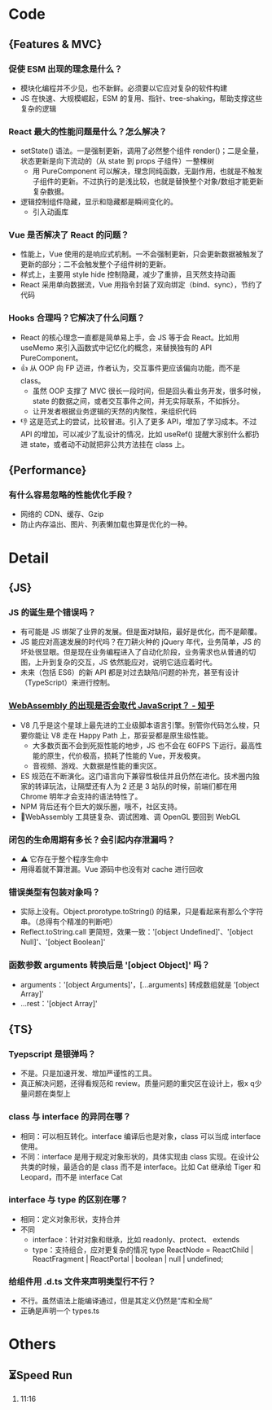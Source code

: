 # Code
## {Features & MVC}
### 促使 ESM 出现的理念是什么？
* 模块化编程并不少见，也不新鲜。必须要以它应对复杂的软件构建
* JS 在快速、大规模崛起，ESM 的复用、指针、tree-shaking，帮助支撑这些复杂的逻辑



### React 最大的性能问题是什么？怎么解决？
* setState() 语法。一是强制更新，调用了必然整个组件 render()；二是全量，状态更新是向下流动的（从 state 到 props 子组件）一整棵树
   * 用 PureComponent 可以解决，理念同纯函数，无副作用，也就是不触发子组件的更新。不过执行的是浅比较，也就是替换整个对象/数组才能更新复杂数据。
* 逻辑控制组件隐藏，显示和隐藏都是瞬间变化的。
   * 引入动画库



### Vue 是否解决了 React 的问题？
* 性能上，Vue 使用的是响应式机制。一不会强制更新，只会更新数据被触发了更新的部分；二不会触发整个子组件树的更新。
* 样式上，主要用 style hide 控制隐藏，减少了重排，且天然支持动画
* React 采用单向数据流，Vue 用指令封装了双向绑定（bind、sync），节约了代码





### Hooks 合理吗？它解决了什么问题？

* React 的核心理念一直都是简单易上手，会 JS 等于会 React。比如用 useMemo 来引入函数式中记忆化的概念，来替换独有的 API PureComponent。
* 👍 从 OOP 向 FP 迈进，作者认为，交互事件更应该偏向功能，而不是 class。
    * 虽然 OOP 支撑了 MVC 很长一段时间，但是回头看业务开发，很多时候，state 的数据之间，或者交互事件之间，并无实际联系，不如拆分。
    * 让开发者根据业务逻辑的天然的内聚性，来组织代码
* 👎 这是范式上的尝试，比较冒进。引入了更多 API，增加了学习成本。不过 API 的增加，可以减少了乱设计的情况，比如 useRef() 提醒大家别什么都扔进 state，或者动不动就把非公共方法挂在 class 上。






## {Performance}
### 有什么容易忽略的性能优化手段？
* 网络的 CDN、缓存、Gzip
* 防止内存溢出、图片、列表懒加载也算是优化的一种。





# Detail
## {JS}
### JS 的诞生是个错误吗？
   * 有可能是 JS 绑架了业界的发展。但是面对缺陷，最好是优化，而不是颠覆。
   * JS 能应对高速发展的时代吗？在刀耕火种的 jQuery 年代，业务简单，JS 的坏处很显眼。但是现在业务编程进入了自动化阶段，业务需求也从普通的切图，上升到复杂的交互，JS 依然能应对，说明它适应着时代。
   * 未来（包括 ES6）的新 API 都是对过去缺陷/问题的补充，甚至有设计（TypeScript）来进行控制。



### [WebAssembly 的出现是否会取代 JavaScript？ - 知乎](https://www.zhihu.com/question/322007706/answer/741764049)
   * V8 几乎是这个星球上最先进的工业级脚本语言引擎。别管你代码怎么梭，只要你能让 V8 走在 Happy Path 上，那妥妥都是原生级性能。
      * 大多数页面不会到死抠性能的地步，JS 也不会在 60FPS 下运行。最高性能的原生，代价极高，损耗了性能的 Vue，开发极爽。
      * 音视频、游戏、大数据是性能的重灾区。
   * ES 规范在不断演化。这门语言向下兼容性极佳并且仍然在进化。技术圈内独家的转译玩法，让隔壁还有人为 2 还是 3 站队的时候，前端们都在用 Chrome 明年才会支持的语法特性了。
   * NPM 背后还有个巨大的娱乐圈，哦不，社区支持。
   * 🐞WebAssembly 工具链复杂、调试困难、调 OpenGL 要回到 WebGL



### 闭包的生命周期有多长？会引起内存泄漏吗？
* ⚠️ 它存在于整个程序生命中
* 用得着就不算泄漏。Vue 源码中也没有对 cache 进行回收



### 错误类型有包装对象吗？
* 实际上没有。Object.prorotype.toString() 的结果，只是看起来有那么个字符串。（总得有个精准的判断吧）
* Reflect.toString.call 更简短，效果一致：'\[object Undefined\]'、'\[object Null\]'、'\[object Boolean\]'



### 函数参数 arguments 转换后是 '\[object Object\]' 吗？
* arguments：'\[object Arguments\]'，\[…arguments\] 转成数组就是  '\[object Array\]'
* …rest：'\[object Array\]'





## {TS}
### Tyepscript 是银弹吗？
* 不是。只是加速开发、增加严谨性的工具。
* 真正解决问题，还得看规范和 review。质量问题的重灾区在设计上，极x q少量问题在类型上



### class 与 interface 的异同在哪？
   * 相同：可以相互转化。interface 编译后也是对象，class 可以当成 interface 使用。
   * 不同：interface 是用于规定对象形状的，具体实现由 class 实现。在设计公共类的时候，最适合的是 class 而不是 interface。比如 Cat 继承给 Tiger 和 Leopard，而不是 interface Cat



### interface 与 type 的区别在哪？

* 相同：定义对象形状，支持合并
* 不同
   * interface：针对对象和继承，比如 readonly、protect、 extends
   * type：支持组合，应对更复杂的情况 type ReactNode = ReactChild | ReactFragment | ReactPortal | boolean | null | undefined;



### 给组件用 .d.ts 文件来声明类型行不行？

* 不行。虽然语法上能编译通过，但是其定义仍然是“库和全局”
* 正确是声明一个 types.ts





# Others
## ⏳Speed Run
1. 11:16